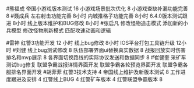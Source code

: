 #熊福成 
帝国小游戏版本测试                                  16
小游戏场景批次优化                                   8
小游戏查缺补漏功能完善                            8
#聂成兵 
左右射击功能完善       8小时
内城推格子功能完善    8小时
6.4.0版本测试跟进        8小时
线上版本维护和BUG修改   8小时
#张启凡 
修改怪物追击模式
添加新的小兵模型
修改怪物刷新模式
匹配攻速动画和逻辑

#雷神 
红警3功能开发     12 小时
线上bug修改       8小时
IOS平台打包工具链升级 12小时
#刘健 
线上bug测试修改	8
队伍部署界面ui替换真实数据	8
战报回放实时伤害排名和mvp展示	8
各界面切换路线的实际协议发送和数据同步	8
#崔健奎 
采矿车测试bug修复
联盟争霸战报详情界面开发
联盟争霸各轮预览界面开发
联盟争霸各服排名界面开发
#胡菲菲 
红警3技术支持 4
帝国线上维护及新版本测试     8
工作进度跟进及安排   4
红警线上BUG    4
红警矿车版本 4
红警联盟争霸版本 8